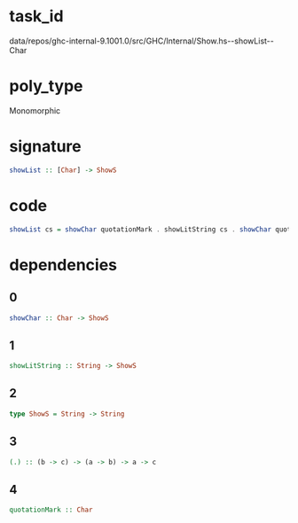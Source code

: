 
# task_id
data/repos/ghc-internal-9.1001.0/src/GHC/Internal/Show.hs--showList--Char

# poly_type
Monomorphic

# signature
```haskell
showList :: [Char] -> ShowS
```   

# code
```haskell
showList cs = showChar quotationMark . showLitString cs . showChar quotationMark
```

# dependencies
## 0
```haskell
showChar :: Char -> ShowS
```
## 1
```haskell
showLitString :: String -> ShowS
```
## 2
```haskell
type ShowS = String -> String
```
## 3
```haskell
(.) :: (b -> c) -> (a -> b) -> a -> c
```
## 4
```haskell
quotationMark :: Char
```
